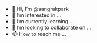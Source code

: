 - 👋 Hi, I’m @sangrakpark
- 👀 I’m interested in ...
- 🌱 I’m currently learning ...
- 💞️ I’m looking to collaborate on ...
- 📫 How to reach me ...

<!---
sangrakpark/sangrakpark is a ✨ special ✨ repository because its `README.md` (this file) appears on your GitHub profile.
You can click the Preview link to take a look at your changes.
--->
